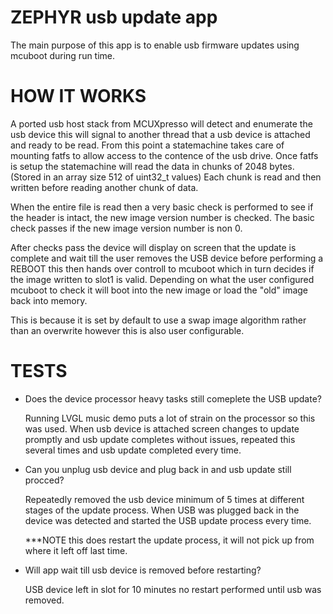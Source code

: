 # ZEPHYR usb update app

The main purpose of this app is to enable usb firmware updates using mcuboot during run time.

# HOW IT WORKS

A ported usb host stack from MCUXpresso will detect and enumerate the usb device this will signal to another thread
that a usb device is attached and ready to be read. From this point a statemachine takes care of mounting fatfs
to allow access to the contence of the usb drive. Once fatfs is setup the statemachine will read the data in chunks of
2048 bytes. (Stored in an array size 512 of uint32_t values) Each chunk is read and then written before reading another
chunk of data. 

When the entire file is read then a very basic check is performed to see if the header is intact, the new image version number is checked. The basic check passes if the new image version number is non 0.

After checks pass the device will display on screen that the update is complete and wait till the user removes the USB device
before performing a REBOOT this then hands over controll to mcuboot which in turn decides if the image written to slot1 is valid.
Depending on what the user configured mcuboot to check it will boot into the new image or load the "old" image back into memory.

This is because it is set by default to use a swap image algorithm rather than an overwrite however this is also user configurable. 

# TESTS 

- Does the device processor heavy tasks still comeplete the USB update?

    Running LVGL music demo puts a lot of strain on the processor so this was used. When usb device is 
    attached screen changes to update promptly and usb update completes without issues, repeated this 
    several times and usb update completed every time.


- Can you unplug usb device and plug back in and usb update still procced?  

    Repeatedly removed the usb device minimum of 5 times at different stages of the update process.
    When USB was plugged back in the device was detected and started the USB update process every time.

    ***NOTE this does restart the update process, it will not pick up from where it left off last time.


- Will app wait till usb device is removed before restarting?

    USB device left in slot for 10 minutes no restart performed until usb was removed.